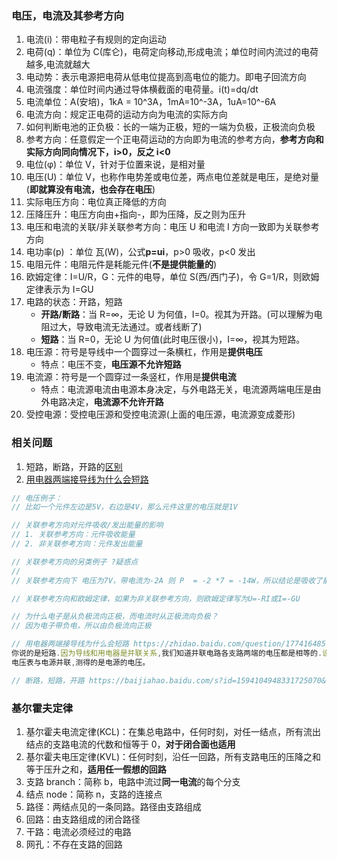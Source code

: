 ### 电压，电流及其参考方向

1. 电流(i)：带电粒子有规则的定向运动
2. 电荷(q)：单位为 C(库仑)，电荷定向移动,形成电流；单位时间内流过的电荷越多,电流就越大
3. 电动势：表示电源把电荷从低电位提高到高电位的能力。即电子回流方向
4. 电流强度：单位时间内通过导体横截面的电荷量。i(t)=dq/dt
5. 电流单位：A(安培)，1kA = 10^3A，1mA=10^-3A，1uA=10^-6A
6. 电流方向：规定正电荷的运动方向为电流的实际方向
7. 如何判断电池的正负极：长的一端为正极，短的一端为负极，正极流向负极
8. 参考方向：任意假定一个正电荷运动的方向即为电流的参考方向，**参考方向和实际方向同向情况下，i>0，反之 i<0**
9. 电位(φ)：单位 V，针对于位置来说，是相对量
10. 电压(U)：单位 V，也称作电势差或电位差，两点电位差就是电压，是绝对量(**即就算没有电流，也会存在电压**)
11. 实际电压方向：电位真正降低的方向
12. 压降压升：电压方向由+指向-，即为压降，反之则为压升
13. 电压和电流的关联/非关联参考方向：电压 U 和电流 I 方向一致即为关联参考方向
14. 电功率(p) ：单位 瓦(W)，公式**p=ui**，p>0 吸收，p<0 发出
15. 电阻元件：电阻元件是耗能元件(**不是提供能量的**)
16. 欧姆定律：I=U/R，G：元件的电导，单位 S(西/西门子)，令 G=1/R，则欧姆定律表示为 I=GU
17. 电路的状态：开路，短路
    - **开路/断路**：当 R=∞，无论 U 为何值，I=0。视其为开路。(可以理解为电阻过大，导致电流无法通过。或者线断了)
    - **短路**：当 R=0，无论 U 为何值(此时电压很小)，I=∞，视其为短路。
18. 电压源：符号是导线中一个圆穿过一条横杠，作用是**提供电压**
    - 特点：电压不变，**电压源不允许短路**
19. 电流源：符号是一个圆穿过一条竖杠，作用是**提供电流**
    - 特点：电流源电流由电源本身决定，与外电路无关，电流源两端电压是由外电路决定，**电流源不允许开路**
20. 受控电源：受控电压源和受控电流源(上面的电压源，电流源变成菱形)

### 相关问题

1. 短路，断路，开路的[区别](https://baijiahao.baidu.com/s?id=1594104948331725070&wfr=spider&for=pc)
2. [用电器两端接导线为什么会短路](https://zhidao.baidu.com/question/1774164857660815900.html)

```js
// 电压例子：
// 比如一个元件左边是5V，右边是4V，那么元件这里的电压就是1V

// 关联参考方向对元件吸收/发出能量的影响
// 1. 关联参考方向：元件吸收能量
// 2. 非关联参考方向：元件发出能量

// 关联参考方向的另类例子 ?疑惑点
//
// 关联参考方向下 电压为7V，带电流为-2A 则 P  = -2 *7 = -14W，所以结论是吸收了能量-14W 发出了能量14W

// 关联参考方向和欧姆定律，如果为非关联参考方向，则欧姆定律写为U=-RI或I=-GU

// 为什么电子是从负极流向正极，而电流时从正极流向负极？
// 因为电子带负电，所以由负极流向正极
```

```js
// 用电器两端接导线为什么会短路 https://zhidao.baidu.com/question/1774164857660815900.html
你说的是短路.因为导线和用电器是并联关系,我们知道并联电路各支路两端的电压都是相等的.设导线电阻r1,流过的电流i1,用电器电阻r2,流过的电流i2,再由欧姆定律就有：r1*i1=r2*i2,变换一下形式就可以得到：i1/i2=r2/r1,所以导线中的电流是远大于用电器的电流的,这个比值接近于无穷大,所以我们说电流只经过导线,其实用电器中也是有很微弱的电流流过的,因为实际中导线的电阻不可能为0。
电压表与电源并联,测得的是电源的电压。

// 断路，短路，开路 https://baijiahao.baidu.com/s?id=1594104948331725070&wfr=spider&for=pc
```

### 基尔霍夫定律

1. 基尔霍夫电流定律(KCL)：在集总电路中，任何时刻，对任一结点，所有流出结点的支路电流的代数和恒等于 0，**对于闭合面也适用**
2. 基尔霍夫电压定律(KVL)：任何时刻，沿任一回路，所有支路电压的压降之和等于压升之和，**适用任一假想的回路**
3. 支路 branch：简称 b，电路中流过**同一电流**的每个分支
4. 结点 node：简称 n，支路的连接点
5. 路径：两结点见的一条同路。路径由支路组成
6. 回路：由支路组成的闭合路径
7. 干路：电流必须经过的电路
8. 网孔：不存在支路的回路
